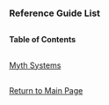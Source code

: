 ### Reference Guide List

##

#### Table of Contents

##

[Myth Systems](https://github.com/mycroftwilde/devil-steps-in-a-myth-system/tree/master/ref_guide/mythsystems)

##

[Return to Main Page](https://github.com/mycroftwilde/devil-steps-in-a-myth-system/tree/master)
